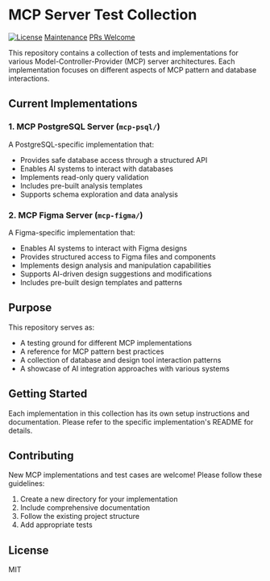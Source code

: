 # MCP Server Test Collection
[![License](https://img.shields.io/badge/License-MIT-green)](https://opensource.org/licenses/MIT)
[Maintenance](https://img.shields.io/badge/Maintained-Yes-brightgreen)
[PRs Welcome](https://img.shields.io/badge/PRs-Welcome-brightgreen)

This repository contains a collection of tests and implementations for various Model-Controller-Provider (MCP) server architectures. Each implementation focuses on different aspects of MCP pattern and database interactions.

## Current Implementations

### 1. MCP PostgreSQL Server (`mcp-psql/`)
A PostgreSQL-specific implementation that:
- Provides safe database access through a structured API
- Enables AI systems to interact with databases
- Implements read-only query validation
- Includes pre-built analysis templates
- Supports schema exploration and data analysis

### 2. MCP Figma Server (`mcp-figma/`)
A Figma-specific implementation that:
- Enables AI systems to interact with Figma designs
- Provides structured access to Figma files and components
- Implements design analysis and manipulation capabilities
- Supports AI-driven design suggestions and modifications
- Includes pre-built design templates and patterns

## Purpose

This repository serves as:
- A testing ground for different MCP implementations
- A reference for MCP pattern best practices
- A collection of database and design tool interaction patterns
- A showcase of AI integration approaches with various systems

## Getting Started

Each implementation in this collection has its own setup instructions and documentation. Please refer to the specific implementation's README for details.

## Contributing

New MCP implementations and test cases are welcome! Please follow these guidelines:
1. Create a new directory for your implementation
2. Include comprehensive documentation
3. Follow the existing project structure
4. Add appropriate tests

## License

MIT
